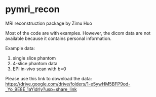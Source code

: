 # pymri_recon

MRI reconstruction package by Zimu Huo

Most of the code are with examples. However, the dicom data are not available because it contains personal information. 

Example data: 
1. single slice phantom
2. 4-slice phantom data
3. EPI in-vivo scan with b=0 

Please use this link to download the data: https://drive.google.com/drive/folders/1-e5ywHM5BFP9od-_Yo_9E8E_1aYidrIy?usp=share_link


